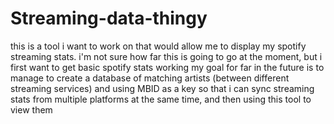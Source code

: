 # Streaming-data-thingy

this is a tool i want to work on that would allow me to display my spotify streaming stats.
i'm not sure how far this is going to go at the moment, but i first want to get basic spotify stats working
my goal for far in the future is to manage to create a database of matching artists (between different streaming services) and using MBID as a key so that i can sync streaming stats from multiple platforms at the same time, and then using this tool to view them
